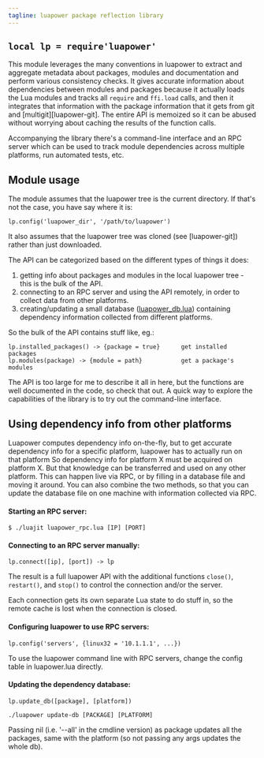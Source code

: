 ```yaml
---
tagline: luapower package reflection library
---
```


## `local lp = require'luapower'`

This module leverages the many conventions in luapower to extract and
aggregate metadata about packages, modules and documentation and perform
various consistency checks. It gives accurate information about dependencies
between modules and packages because it actually loads the Lua modules and
tracks all `require` and `ffi.load` calls, and then it integrates that
information with the package information that it gets from git and
[multigit][luapower-git]. The entire API is memoized so it can be abused
without worrying about caching the results of the function calls.

Accompanying the library there's a command-line interface and an RPC server
which can be used to track module dependencies across multiple platforms,
run automated tests, etc.

## Module usage

The module assumes that the luapower tree is the current directory.
If that's not the case, you have say where it is:

	lp.config('luapower_dir', '/path/to/luapower')

It also assumes that the luapower tree was cloned (see [luapower-git])
rather than just downloaded.

The API can be categorized based on the different types of things it does:

  1. getting info about packages and modules in the local luapower tree -
  this is the bulk of the API.
  2. connecting to an RPC server and using the API remotely, in order to
  collect data from other platforms.
  3. creating/updating a small database ([luapower_db.lua]) containing
  dependency information collected from different platforms.

[luapower_db.lua]: /files/luapower/luapower_db.lua

So the bulk of the API contains stuff like, eg.:

	lp.installed_packages() -> {package = true}      get installed packages
	lp.modules(package) -> {module = path}           get a package's modules

The API is too large for me to describe it all in here, but the functions
are well documented in the code, so check that out. A quick way to explore
the capabilities of the library is to try out the command-line interface.

## Using dependency info from other platforms

Luapower computes dependency info on-the-fly, but to get accurate dependency
info for a specific platform, luapower has to actually run on that platform
So dependency info for platform X must be acquired on platform X. But that
knowledge can be transferred and used on any other platform. This can happen
live via RPC, or by filling in a database file and moving it around.
You can also combine the two methods, so that you can update the database
file on one machine with information collected via RPC.

#### Starting an RPC server:

	$ ./luajit luapower_rpc.lua [IP] [PORT]

#### Connecting to an RPC server manually:

	lp.connect([ip], [port]) -> lp

The result is a full luapower API with the additional functions `close()`,
`restart()`, and `stop()` to control the connection and/or the server.

Each connection gets its own separate Lua state to do stuff in, so the
remote cache is lost when the connection is closed.

#### Configuring luapower to use RPC servers:

	lp.config('servers', {linux32 = '10.1.1.1', ...})

To use the luapower command line with RPC servers, change the config
table in luapower.lua directly.

#### Updating the dependency database:

	lp.update_db([package], [platform])

	./luapower update-db [PACKAGE] [PLATFORM]

Passing nil (i.e. '--all' in the cmdline version) as package updates
all the packages, same with the platform (so not passing any args updates
the whole db).


